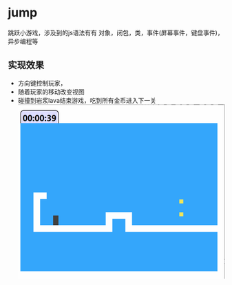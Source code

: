 # jump
跳跃小游戏，涉及到的js语法有有 对象，闭包，类，事件(屏幕事件，键盘事件)，异步编程等
## 实现效果
- 方向键控制玩家，
- 随着玩家的移动改变视图
- 碰撞到岩浆lava结束游戏，吃到所有金币进入下一关
![image](https://github.com/Fizzbow/jump/blob/main/img/game.gif)

